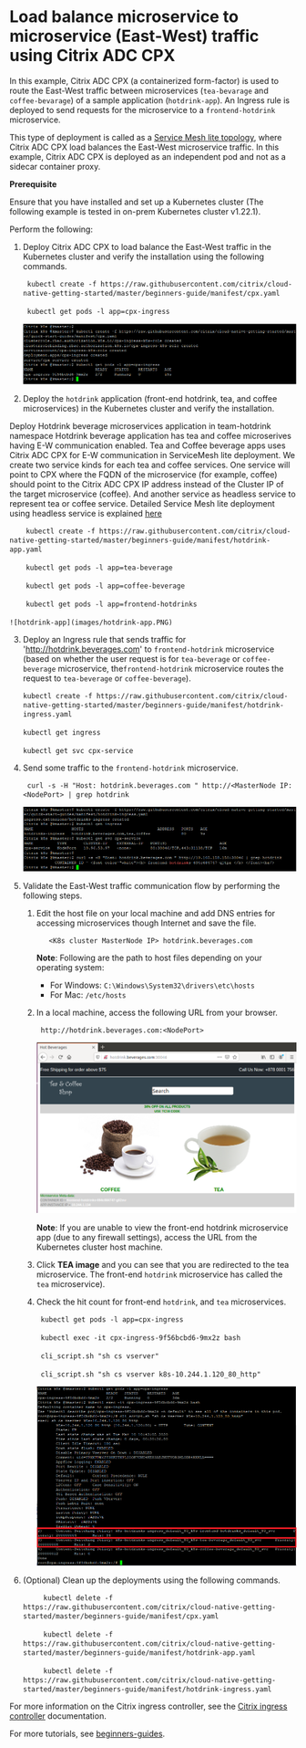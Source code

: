 # Load balance microservice to microservice (East-West) traffic using Citrix ADC CPX

In this example, Citrix ADC CPX (a containerized form-factor) is used to route the East-West traffic between microservices (`tea-bevarage` and `coffee-bevarage`) of a sample application (`hotdrink-app`). An Ingress rule is deployed to send requests for the microservice to a `frontend-hotdrink` microservice.

This type of deployment is called as a [Service Mesh lite topology](https://developer-docs.citrix.com/projects/citrix-k8s-ingress-controller/en/latest/deploy/service-mesh-lite/), where Citrix ADC CPX load balances the East-West microservice traffic. In this example, Citrix ADC CPX is deployed as an independent pod and not as a sidecar container proxy.

**Prerequisite**

Ensure that you have installed and set up a Kubernetes cluster (The following example is tested in on-prem Kubernetes cluster v1.22.1).

Perform the following:

1. Deploy Citrix ADC CPX to load balance the East-West traffic in the Kubernetes cluster and verify the installation using the following commands.
   
        kubectl create -f https://raw.githubusercontent.com/citrix/cloud-native-getting-started/master/beginners-guide/manifest/cpx.yaml

        kubectl get pods -l app=cpx-ingress

   ![tier2-cpx](images/tier2-cpx.png)

2. Deploy the `hotdrink` application (front-end hotdrink, tea, and coffee microservices) in the Kubernetes cluster and verify the installation.

  Deploy Hotdrink beverage microservices application in team-hotdrink namespace Hotdrink beverage application has tea and coffee microserives having E-W communication enabled. Tea and Coffee beverage apps uses Citrix ADC CPX for E-W communication in ServiceMesh lite deployment. We create two service kinds for each tea and coffee services. One service will point to CPX where the FQDN of the microservice (for example, coffee) should point to the Citrix ADC CPX IP address instead of the Cluster IP of the target microservice (coffee). And another service as headless service to represent tea or coffee service. Detailed Service Mesh lite deployment using headless service is explained [here](https://github.com/citrix/citrix-k8s-ingress-controller/blob/master/docs/deploy/service-mesh-lite.md)

        kubectl create -f https://raw.githubusercontent.com/citrix/cloud-native-getting-started/master/beginners-guide/manifest/hotdrink-app.yaml

        kubectl get pods -l app=tea-beverage

        kubectl get pods -l app=coffee-beverage

        kubectl get pods -l app=frontend-hotdrinks

    ![hotdrink-app](images/hotdrink-app.PNG)

3. Deploy an Ingress rule that sends traffic for 'http://hotdrink.beverages.com' to `frontend-hotdrink` microservice (based on whether the user request is for `tea-beverage` or `coffee-beverage` microservice, the`frontend-hotdrink` microservice routes the request to `tea-beverage` or `coffee-beverage`).


       kubectl create -f https://raw.githubusercontent.com/citrix/cloud-native-getting-started/master/beginners-guide/manifest/hotdrink-ingress.yaml

       kubectl get ingress

       kubectl get svc cpx-service

4. Send some traffic to the `frontend-hotdrink` microservice.

        curl -s -H "Host: hotdrink.beverages.com " http://<MasterNode IP:<NodePort> | grep hotdrink


     ![hotdrink-ingress](images/hotdrink-ingress.PNG)

5. Validate the East-West traffic communication flow by performing the following steps.

    1. Edit the host file on your local machine and add DNS entries for accessing microservices though Internet and save the file.

              <K8s cluster MasterNode IP> hotdrink.beverages.com

       **Note**: Following are the path to host files depending on your operating system:
       - For Windows: ``C:\Windows\System32\drivers\etc\hosts`` 
       - For Mac:  ``/etc/hosts``

    

    2. In a local machine, access the following URL from your browser.

            http://hotdrink.beverages.com:<NodePort>

       ![hotdrink-GUI](images/hotdrink-GUI.png)

       **Note**: If you are unable to view the front-end hotdrink microservice app (due to any firewall settings), access the URL from the Kubernetes cluster host machine.

    3. Click **TEA image** and you can see that you are redirected to the tea microservice. The front-end `hotdrink` microservice has called the `tea` microservice).

    4. Check the hit count for front-end `hotdrink`, and `tea` microservices.


            kubectl get pods -l app=cpx-ingress

            kubectl exec -it cpx-ingress-9f56bcbd6-9mx2z bash

            cli_script.sh "sh cs vserver"

            cli_script.sh "sh cs vserver k8s-10.244.1.120_80_http"

          ![hotdrink-apphit-count](images/hotdrink-apphit-count.PNG)

6. (Optional) Clean up the deployments using the following commands.


            kubectl delete -f https://raw.githubusercontent.com/citrix/cloud-native-getting-started/master/beginners-guide/manifest/cpx.yaml
            
            kubectl delete -f https://raw.githubusercontent.com/citrix/cloud-native-getting-started/master/beginners-guide/manifest/hotdrink-app.yaml
            
            kubectl delete -f https://raw.githubusercontent.com/citrix/cloud-native-getting-started/master/beginners-guide/manifest/hotdrink-ingress.yaml

For more information on the Citrix ingress controller, see the [Citrix ingress controller](https://github.com/citrix/citrix-k8s-ingress-controller) documentation. 

For more tutorials, see [beginners-guides](https://github.com/citrix/cloud-native-getting-started/tree/master/beginners-guide).